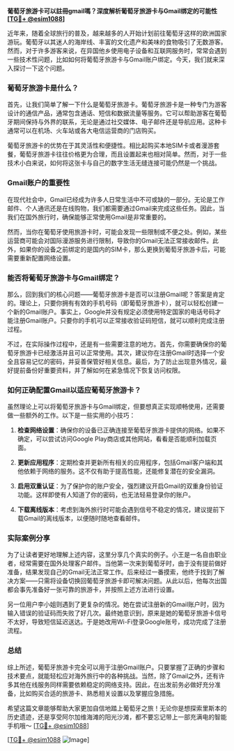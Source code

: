 **葡萄牙旅游卡可以註冊gmail嗎？深度解析葡萄牙旅游卡与Gmail绑定的可能性[[TG💪+ @esim1088](https://t.me/s/esim1088)]**

近年来，随着全球旅行的普及，越来越多的人开始计划前往葡萄牙这样的欧洲国家游玩。葡萄牙以其迷人的海岸线、丰富的文化遗产和美味的食物吸引了无数游客。然而，对于许多游客来说，在异国他乡使用电子设备和互联网服务时，常常会遇到一些技术性问题，比如如何将葡萄牙旅游卡与Gmail账户绑定。今天，我们就来深入探讨一下这个问题。

### 葡萄牙旅游卡是什么？

首先，让我们简单了解一下什么是葡萄牙旅游卡。葡萄牙旅游卡是一种专门为游客设计的通信产品，通常包含通话、短信和数据流量等服务。它可以帮助游客在葡萄牙期间保持与外界的联系，无论是通过社交媒体、电子邮件还是导航应用。这种卡通常可以在机场、火车站或各大电信运营商的门店购买。

葡萄牙旅游卡的优势在于其灵活性和便捷性。相比起购买本地SIM卡或者漫游套餐，葡萄牙旅游卡往往价格更为合理，而且设置起来也相对简单。然而，对于一些技术小白来说，如何将这张卡与自己的数字生活无缝连接可能仍然是一个挑战。

### Gmail账户的重要性

在现代社会中，Gmail已经成为许多人日常生活中不可或缺的一部分。无论是工作邮件、个人通讯还是在线购物，我们都需要通过Gmail来完成这些任务。因此，当我们在国外旅行时，确保能够正常使用Gmail是非常重要的。

然而，当你在葡萄牙使用旅游卡时，可能会发现一些限制或不便之处。例如，某些运营商可能会对国际漫游服务进行限制，导致你的Gmail无法正常接收邮件。此外，如果你的设备之前绑定的是国内的SIM卡，那么更换到葡萄牙旅游卡后，可能需要重新配置网络设置。

### 能否将葡萄牙旅游卡与Gmail绑定？

那么，回到我们的核心问题——葡萄牙旅游卡是否可以注册Gmail呢？答案是肯定的。理论上，只要你拥有有效的手机号码（即葡萄牙旅游卡），就可以轻松创建一个新的Gmail账户。事实上，Google并没有规定必须使用特定国家的电话号码才能注册Gmail账户。只要你的手机可以正常接收验证码短信，就可以顺利完成注册过程。

不过，在实际操作过程中，还是有一些需要注意的地方。首先，你需要确保你的葡萄牙旅游卡已经激活并且可以正常使用。其次，建议你在注册Gmail时选择一个安全且容易记忆的密码，并妥善保管好相关信息。最后，为了防止出现意外情况，最好提前备份好重要资料，并了解如何在紧急情况下恢复访问权限。

### 如何正确配置Gmail以适应葡萄牙旅游卡？

虽然理论上可以将葡萄牙旅游卡与Gmail绑定，但要想真正实现顺畅使用，还需要做一些额外的工作。以下是一些实用的小技巧：

1. **检查网络设置**：确保你的设备已正确连接至葡萄牙旅游卡提供的网络。如果不确定，可以尝试访问Google Play商店或其他网站，看看是否能顺利加载页面。
   
2. **更新应用程序**：定期检查并更新所有相关的应用程序，包括Gmail客户端和其他依赖于网络的服务。这不仅有助于提高性能，还能修复潜在的安全漏洞。

3. **启用双重认证**：为了保护你的账户安全，强烈建议开启Gmail的双重身份验证功能。这样即使有人知道了你的密码，也无法轻易登录你的账户。

4. **下载离线版本**：考虑到海外旅行时可能会遇到信号不稳定的情况，建议提前下载Gmail的离线版本，以便随时随地查看邮件。

### 实际案例分享

为了让读者更好地理解上述内容，这里分享几个真实的例子。小王是一名自由职业者，经常需要在国外处理客户邮件。当他第一次来到葡萄牙时，由于没有提前做好准备，结果发现自己的Gmail无法正常工作。后来经过一番摸索，他终于找到了解决方案——只需将设备切换回葡萄牙旅游卡即可解决问题。从此以后，他每次出国都会事先准备好一张可靠的旅游卡，并按照上述方法进行设置。

另一位用户李小姐则遇到了更复杂的情况。她在尝试注册新的Gmail账户时，因为输入错误的验证码而失败了好几次。最终她意识到，原来是她的葡萄牙旅游卡信号不太好，导致短信延迟送达。于是她改用Wi-Fi登录Google账号，成功完成了注册流程。

### 总结

综上所述，葡萄牙旅游卡完全可以用于注册Gmail账户。只要掌握了正确的步骤和技术要点，就能轻松应对海外旅行中的各种挑战。当然，除了Gmail之外，还有许多其他在线服务同样需要依赖稳定的网络支持。因此，在出发前务必做好充分准备，比如购买合适的旅游卡、熟悉相关设置以及掌握应急措施。

希望这篇文章能够帮助大家更加自信地踏上葡萄牙之旅！无论你是想探索里斯本的历史遗迹，还是享受阿尔加维海滩的阳光沙滩，都不要忘记带上一部充满电的智能手机哦～ [[TG💪+ @esim1088](https://t.me/s/esim1088)] 

[[TG💪+ @esim1088](https://t.me/s/esim1088) ![Image](https://i.postimg.cc/4NQfJmqS/Snipaste-2025-05-13-00-14-12.png)]